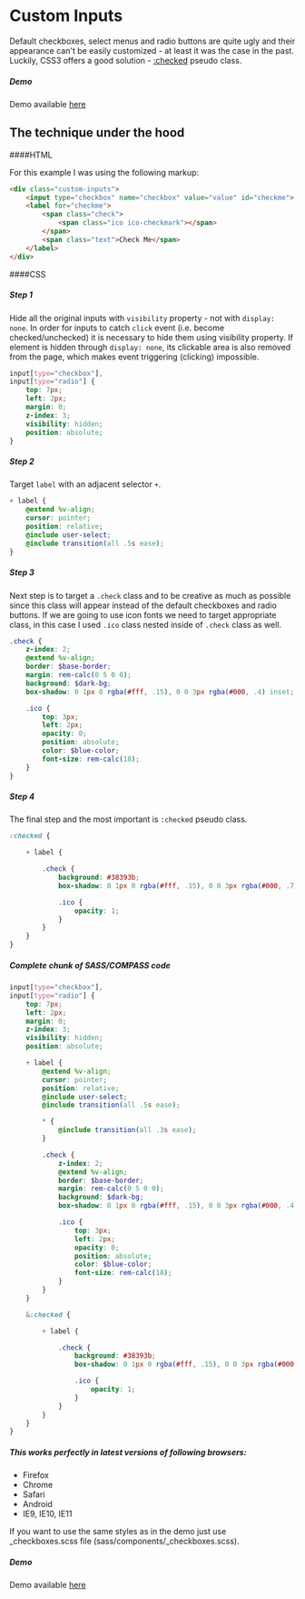 # Custom Inputs

Default checkboxes, select menus and radio buttons are quite ugly and their appearance can't be easily customized - at least it was the case in the past. Luckily, CSS3 offers a good solution - <a href="http://www.w3.org/TR/selectors/#checked" target="_blank">:checked</a> pseudo class.

##### Demo

Demo available [here](http://milanbrankovic.com/custom-css-checkboxes)

## The technique under the hood

####HTML

For this example I was using the following markup:

```html
<div class="custom-inputs">
    <input type="checkbox" name="checkbox" value="value" id="checkme">
    <label for="checkme">
        <span class="check">
            <span class="ico ico-checkmark"></span>
        </span>
        <span class="text">Check Me</span>
    </label>
</div>
```

####CSS

##### Step 1
Hide all the original inputs with `visibility` property - not with `display: none`. In order for inputs to catch `click` event (i.e. become checked/unchecked) it is necessary to hide them using visibility property. If element is hidden through `display: none`, its clickable area is also removed from the page, which makes event triggering (clicking) impossible.

```scss
input[type="checkbox"],
input[type="radio"] {
    top: 7px;
    left: 2px;
    margin: 0;
    z-index: 3;
    visibility: hidden;
    position: absolute;
}
```

##### Step 2
Target `label` with an adjacent selector `+`.

```scss
+ label {
    @extend %v-align;
    cursor: pointer;
    position: relative;
    @include user-select;
    @include transition(all .5s ease);
}
```

##### Step 3
Next step is to target a `.check` class and to be creative as much as possible since this class will appear instead of the default checkboxes and radio buttons. If we are going to use icon fonts we need to target appropriate class, in this case I used `.ico` class nested inside of `.check` class as well.

```scss
.check {
    z-index: 2;
    @extend %v-align;
    border: $base-border;
    margin: rem-calc(0 5 0 0);
    background: $dark-bg;
    box-shadow: 0 1px 0 rgba(#fff, .15), 0 0 3px rgba(#000, .4) inset;

    .ico {
        top: 3px;
        left: 2px;
        opacity: 0;
        position: absolute;
        color: $blue-color;
        font-size: rem-calc(18);
    }
}
```

##### Step 4
The final step and the most important is `:checked` pseudo class.

```scss
:checked {

    + label {

        .check {
            background: #38393b;
            box-shadow: 0 1px 0 rgba(#fff, .15), 0 0 3px rgba(#000, .7) inset;

            .ico {
                opacity: 1;
            }
        }
    }
}
```


##### Complete chunk of SASS/COMPASS code

```scss
input[type="checkbox"],
input[type="radio"] {
    top: 7px;
    left: 2px;
    margin: 0;
    z-index: 3;
    visibility: hidden;
    position: absolute;

    + label {
        @extend %v-align;
        cursor: pointer;
        position: relative;
        @include user-select;
        @include transition(all .5s ease);

        * {
            @include transition(all .3s ease);
        }

        .check {
            z-index: 2;
            @extend %v-align;
            border: $base-border;
            margin: rem-calc(0 5 0 0);
            background: $dark-bg;
            box-shadow: 0 1px 0 rgba(#fff, .15), 0 0 3px rgba(#000, .4) inset;

            .ico {
                top: 3px;
                left: 2px;
                opacity: 0;
                position: absolute;
                color: $blue-color;
                font-size: rem-calc(18);
            }
        }
    }

    &:checked {

        + label {

            .check {
                background: #38393b;
                box-shadow: 0 1px 0 rgba(#fff, .15), 0 0 3px rgba(#000, .7) inset;

                .ico {
                    opacity: 1;
                }
            }
        }
    }
}
```

##### This works perfectly in latest versions of following browsers:
- Firefox
- Chrome
- Safari
- Android
- IE9, IE10, IE11

If you want to use the same styles as in the demo just use _checkboxes.scss file (sass/components/_checkboxes.scss).

##### Demo

Demo available [here](http://milanbrankovic.com/custom-css-checkboxes)
